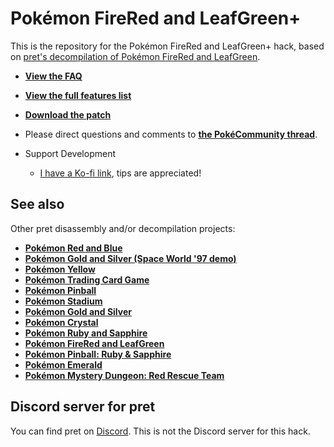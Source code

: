 # Pokémon FireRed and LeafGreen+

This is the repository for the Pokémon FireRed and LeafGreen+ hack, based on [pret's decompilation of Pokémon FireRed and LeafGreen](https://github.com/pret/pokefirered).
* [**View the FAQ**](https://github.com/Deokishisu/FRLG-Plus/blob/master/FAQ.md)
* [**View the full features list**](https://github.com/Deokishisu/FRLG-Plus/blob/master/FEATURES.md)
* [**Download the patch**](https://github.com/Deokishisu/FRLG-Plus/releases/latest)
* Please direct questions and comments to [**the PokéCommunity thread**](https://www.pokecommunity.com/showthread.php?t=454382).

* Support Development
  * [I have a Ko-fi link](https://ko-fi.com/deokishisu), tips are appreciated!

## See also

Other pret disassembly and/or decompilation projects:
* [**Pokémon Red and Blue**](https://github.com/pret/pokered)
* [**Pokémon Gold and Silver (Space World '97 demo)**](https://github.com/pret/pokegold-spaceworld)
* [**Pokémon Yellow**](https://github.com/pret/pokeyellow)
* [**Pokémon Trading Card Game**](https://github.com/pret/poketcg)
* [**Pokémon Pinball**](https://github.com/pret/pokepinball)
* [**Pokémon Stadium**](https://github.com/pret/pokestadium)
* [**Pokémon Gold and Silver**](https://github.com/pret/pokegold)
* [**Pokémon Crystal**](https://github.com/pret/pokecrystal)
* [**Pokémon Ruby and Sapphire**](https://github.com/pret/pokeruby)
* [**Pokémon FireRed and LeafGreen**](https://github.com/pret/pokefirered)
* [**Pokémon Pinball: Ruby & Sapphire**](https://github.com/pret/pokepinballrs)
* [**Pokémon Emerald**](https://github.com/pret/pokeemerald)
* [**Pokémon Mystery Dungeon: Red Rescue Team**](https://github.com/pret/pmd-red)


## Discord server for pret

You can find pret on [Discord](https://discord.gg/d5dubZ3). This is not the Discord server for this hack.
